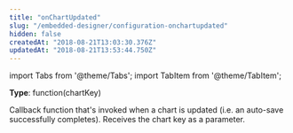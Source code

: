 ```yaml
---
title: "onChartUpdated"
slug: "/embedded-designer/configuration-onchartupdated"
hidden: false
createdAt: "2018-08-21T13:03:30.376Z"
updatedAt: "2018-08-21T13:53:44.750Z"
---
```


import Tabs from '@theme/Tabs';
import TabItem from '@theme/TabItem';

**Type**: function(chartKey)  

Callback function that's invoked when a chart is updated (i.e. an auto-save successfully completes). Receives the chart key as a parameter.
